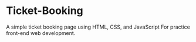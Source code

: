 # Ticket-Booking
A simple ticket booking page using HTML, CSS, and JavaScript For practice front-end web development.
